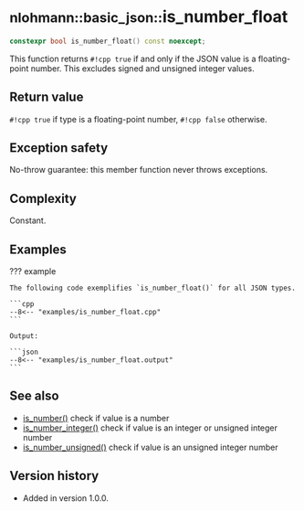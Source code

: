 # <small>nlohmann::basic_json::</small>is_number_float

```cpp
constexpr bool is_number_float() const noexcept;
```

This function returns `#!cpp true` if and only if the JSON value is a floating-point number. This excludes signed and
unsigned integer values.
    
## Return value

`#!cpp true` if type is a floating-point number, `#!cpp false` otherwise.

## Exception safety

No-throw guarantee: this member function never throws exceptions.

## Complexity

Constant.

## Examples

??? example

    The following code exemplifies `is_number_float()` for all JSON types.
    
    ```cpp
    --8<-- "examples/is_number_float.cpp"
    ```
    
    Output:
    
    ```json
    --8<-- "examples/is_number_float.output"
    ```

## See also

- [is_number()](is_number.md) check if value is a number
- [is_number_integer()](is_number_integer.md) check if value is an integer or unsigned integer number
- [is_number_unsigned()](is_number_unsigned.md) check if value is an unsigned integer number

## Version history

- Added in version 1.0.0.
